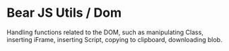 # Bear JS Utils / Dom

<p>
    Handling functions related to the DOM, such as manipulating Class, inserting iFrame, inserting Script, copying to clipboard, downloading blob.
</p>


